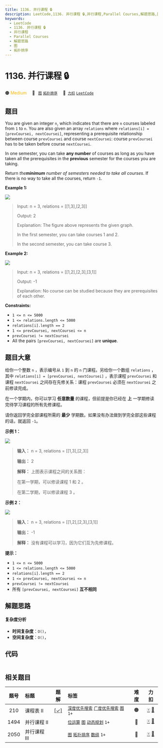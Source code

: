 ```yaml
---
title: 1136. 并行课程 🔒
description: LeetCode,1136. 并行课程 🔒,并行课程,Parallel Courses,解题思路,图,拓扑排序
keywords:
  - LeetCode
  - 1136. 并行课程 🔒
  - 并行课程
  - Parallel Courses
  - 解题思路
  - 图
  - 拓扑排序
---
```


# 1136. 并行课程 🔒

🟠 <font color=#ffb800>Medium</font>&emsp; 🔖&ensp; [`图`](/tag/graph.md) [`拓扑排序`](/tag/topological-sort.md)&emsp; 🔗&ensp;[`力扣`](https://leetcode.cn/problems/parallel-courses) [`LeetCode`](https://leetcode.com/problems/parallel-courses)

## 题目

You are given an integer `n`, which indicates that there are `n` courses
labeled from `1` to `n`. You are also given an array `relations` where
`relations[i] = [prevCoursei, nextCoursei]`, representing a prerequisite
relationship between course `prevCoursei` and course `nextCoursei`: course
`prevCoursei` has to be taken before course `nextCoursei`.

In one semester, you can take **any number** of courses as long as you have
taken all the prerequisites in the **previous** semester for the courses you
are taking.

Return _the**minimum** number of semesters needed to take all courses_. If
there is no way to take all the courses, return `-1`.



**Example 1:**

![](https://fastly.jsdelivr.net/gh/doocs/leetcode@main/solution/1100-1199/1136.Parallel%20Courses/images/course1graph.jpg)

> Input: n = 3, relations = [[1,3],[2,3]]
> 
> Output: 2
> 
> Explanation: The figure above represents the given graph.
> 
> In the first semester, you can take courses 1 and 2.
> 
> In the second semester, you can take course 3.

**Example 2:**

![](https://fastly.jsdelivr.net/gh/doocs/leetcode@main/solution/1100-1199/1136.Parallel%20Courses/images/course2graph.jpg)

> Input: n = 3, relations = [[1,2],[2,3],[3,1]]
> 
> Output: -1
> 
> Explanation: No course can be studied because they are prerequisites of each other.

**Constraints:**

  * `1 <= n <= 5000`
  * `1 <= relations.length <= 5000`
  * `relations[i].length == 2`
  * `1 <= prevCoursei, nextCoursei <= n`
  * `prevCoursei != nextCoursei`
  * All the pairs `[prevCoursei, nextCoursei]` are **unique**.


## 题目大意

给你一个整数 `n` ，表示编号从 `1` 到 `n` 的 `n` 门课程。另给你一个数组 `relations` ，其中 `relations[i] =
[prevCoursei, nextCoursei]` ，表示课程 `prevCoursei` 和课程 `nextCoursei` 之间存在先修关系：课程
`prevCoursei` 必须在 `nextCoursei` 之前修读完成。

在一个学期内，你可以学习 **任意数量** 的课程，但前提是你已经在 **上** 一学期修读完待学习课程的所有先修课程。

请你返回学完全部课程所需的 **最少** 学期数。如果没有办法做到学完全部这些课程的话，就返回 `-1`。





**示例 1：**

![](https://fastly.jsdelivr.net/gh/doocs/leetcode@main/solution/1100-1199/1136.Parallel%20Courses/images/course1graph.jpg)

> 
> 
> 
> 
> 
> **输入：** n = 3, relations = [[1,3],[2,3]]
> 
> **输出：** 2
> 
> **解释：** 上图表示课程之间的关系图：
> 
> 在第一学期，可以修读课程 1 和 2 。
> 
> 在第二学期，可以修读课程 3 。
> 
> 

**示例 2：**

![](https://fastly.jsdelivr.net/gh/doocs/leetcode@main/solution/1100-1199/1136.Parallel%20Courses/images/course2graph.jpg)

> 
> 
> 
> 
> 
> **输入：** n = 3, relations = [[1,2],[2,3],[3,1]]
> 
> **输出：** -1
> 
> **解释：** 没有课程可以学习，因为它们互为先修课程。
> 
> 



**提示：**

  * `1 <= n <= 5000`
  * `1 <= relations.length <= 5000`
  * `relations[i].length == 2`
  * `1 <= prevCoursei, nextCoursei <= n`
  * `prevCoursei != nextCoursei`
  * 所有 `[prevCoursei, nextCoursei]` **互不相同**


## 解题思路

#### 复杂度分析

- **时间复杂度**：`O()`，
- **空间复杂度**：`O()`，

## 代码

```javascript

```

## 相关题目

<!-- prettier-ignore -->
| 题号 | 标题 | 题解 | 标签 | 难度 | 力扣 |
| :------: | :------ | :------: | :------ | :------: | :------: |
| 210 | 课程表 II | [[✓]](/problem/0210.md) |  [`深度优先搜索`](/tag/depth-first-search.md) [`广度优先搜索`](/tag/breadth-first-search.md) [`图`](/tag/graph.md) `1+` | 🟠 | [🀄️](https://leetcode.cn/problems/course-schedule-ii) [🔗](https://leetcode.com/problems/course-schedule-ii) |
| 1494 | 并行课程 II |  |  [`位运算`](/tag/bit-manipulation.md) [`图`](/tag/graph.md) [`动态规划`](/tag/dynamic-programming.md) `1+` | 🔴 | [🀄️](https://leetcode.cn/problems/parallel-courses-ii) [🔗](https://leetcode.com/problems/parallel-courses-ii) |
| 2050 | 并行课程 III |  |  [`图`](/tag/graph.md) [`拓扑排序`](/tag/topological-sort.md) [`数组`](/tag/array.md) `1+` | 🔴 | [🀄️](https://leetcode.cn/problems/parallel-courses-iii) [🔗](https://leetcode.com/problems/parallel-courses-iii) |